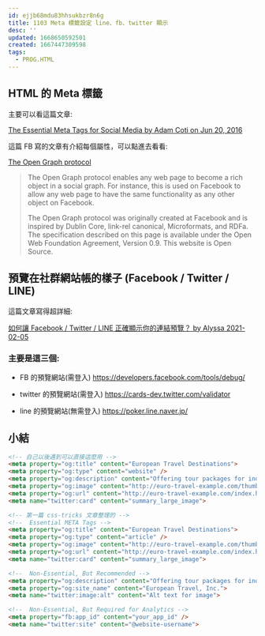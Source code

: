 ```yaml
---
id: ejjb68mdu83hhsukbzr8n6g
title: 1103 Meta 標籤設定 line、fb、twitter 顯示
desc: ''
updated: 1668650592501
created: 1667447309598
tags:
  - PROG.HTML
---
```


## HTML 的 Meta 標籤

主要可以看這篇文章:

[The Essential Meta Tags for Social Media by Adam Coti on Jun 20, 2016](https://css-tricks.com/essential-meta-tags-social-media/)


這篇 FB 寫的文章有介紹每個屬性，可以點進去看看:

[The Open Graph protocol](https://ogp.me/)
> The Open Graph protocol enables any web page to become a rich object in a social graph. For instance, this is used on Facebook to allow any web page to have the same functionality as any other object on Facebook.
> 
> The Open Graph protocol was originally created at Facebook and is inspired by Dublin Core, link-rel canonical, Microformats, and RDFa. The specification described on this page is available under the Open Web Foundation Agreement, Version 0.9. This website is Open Source.

## 預覽在社群網站帳的樣子 (Facebook / Twitter / LINE)

這篇文章寫得超詳細:

[如何讓 Facebook / Twitter / LINE 正確顯示你的連結預覽？ by Alyssa 2021-02-05](https://blog.alyssachan.space/wp-content/cache/all/update-link-preview-on-social-media/index.html#line)

### 主要是這三個:

- FB 的預覽網站(需登入)
https://developers.facebook.com/tools/debug/

- twitter 的預覽網站(需登入)
https://cards-dev.twitter.com/validator

- line 的預覽網站(無需登入)
https://poker.line.naver.jp/


## 小結

``` html
<!-- 自己以後遇到可以直接這麼用 -->
<meta property="og:title" content="European Travel Destinations">
<meta property="og:type" content="website" />
<meta property="og:description" content="Offering tour packages for individuals or groups.">
<meta property="og:image" content="http://euro-travel-example.com/thumbnail.jpg">
<meta property="og:url" content="http://euro-travel-example.com/index.htm">
<meta name="twitter:card" content="summary_large_image">

<!-- 第一篇 css-tricks 文章整理的 -->
<!--  Essential META Tags -->
<meta property="og:title" content="European Travel Destinations">
<meta property="og:type" content="article" />
<meta property="og:image" content="http://euro-travel-example.com/thumbnail.jpg">
<meta property="og:url" content="http://euro-travel-example.com/index.htm">
<meta name="twitter:card" content="summary_large_image">

<!--  Non-Essential, But Recommended -->
<meta property="og:description" content="Offering tour packages for individuals or groups.">
<meta property="og:site_name" content="European Travel, Inc.">
<meta name="twitter:image:alt" content="Alt text for image">

<!--  Non-Essential, But Required for Analytics -->
<meta property="fb:app_id" content="your_app_id" />
<meta name="twitter:site" content="@website-username">
```